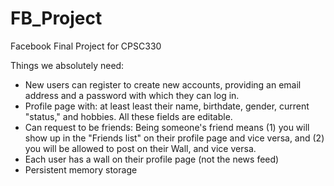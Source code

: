 FB_Project
==========

Facebook Final Project for CPSC330

Things we absolutely need:
- New users can register to create new accounts, providing an email address and a password with which they can log in.
- Profile page with: at least least their name, birthdate, gender, current "status," and hobbies. All these fields are editable.
- Can request to be friends: Being someone's friend means (1) you will show up in the "Friends list" on their profile page and vice versa, and (2) you will be allowed to post on their Wall, and vice versa.
- Each user has a wall on their profile page (not the news feed)
- Persistent memory storage
